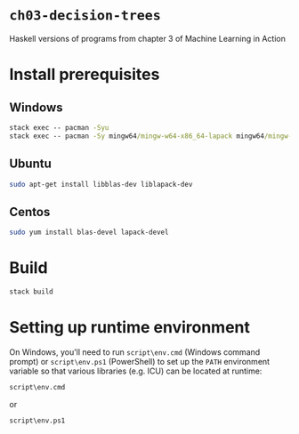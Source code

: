 # `ch03-decision-trees`

Haskell versions of programs from chapter 3 of Machine Learning in Action

# Install prerequisites

## Windows

```cmd
stack exec -- pacman -Syu
stack exec -- pacman -Sy mingw64/mingw-w64-x86_64-lapack mingw64/mingw-w64-x86_64-openblas
```

## Ubuntu

```bash
sudo apt-get install libblas-dev liblapack-dev
```

## Centos

```bash
sudo yum install blas-devel lapack-devel
```

# Build

```bash
stack build
```

# Setting up runtime environment

On Windows, you'll need to run `script\env.cmd` (Windows command prompt) or `script\env.ps1` (PowerShell) to set up the `PATH` environment variable so that various libraries (e.g. ICU) can be located at runtime:

```cmd
script\env.cmd
```

or

```ps
script\env.ps1
```
